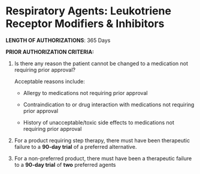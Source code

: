 # Respiratory Agents: Leukotriene Receptor Modifiers & Inhibitors

**LENGTH OF AUTHORIZATIONS**: 365 Days

**PRIOR AUTHORIZATION CRITERIA:**

1. Is there any reason the patient cannot be changed to a medication not requiring prior approval?

    Acceptable reasons include:

    - Allergy to medications not requiring prior approval

    - Contraindication to or drug interaction with medications not requiring prior approval

    - History of unacceptable/toxic side effects to medications not requiring prior approval

2. For a product requiring step therapy, there must have been therapeutic failure to a **90-day trial** of a preferred alternative.
3. For a non-preferred product, there must have been a therapeutic failure to a **90-day trial** of **two** preferred agents
